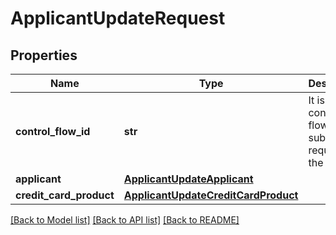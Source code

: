 # ApplicantUpdateRequest

## Properties
Name | Type | Description | Notes
------------ | ------------- | ------------- | -------------
**control_flow_id** | **str** | It is used to control the flow for subsequent requests in the session. | 
**applicant** | [**ApplicantUpdateApplicant**](ApplicantUpdateApplicant.md) |  | 
**credit_card_product** | [**ApplicantUpdateCreditCardProduct**](ApplicantUpdateCreditCardProduct.md) |  | [optional] 

[[Back to Model list]](../README.md#documentation-for-models) [[Back to API list]](../README.md#documentation-for-api-endpoints) [[Back to README]](../README.md)

